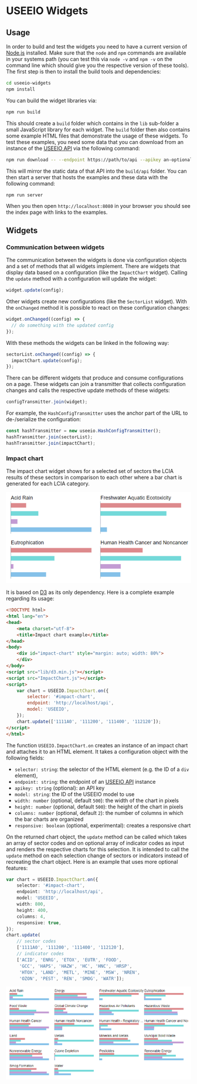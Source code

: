 # USEEIO Widgets

## Usage
In order to build and test the widgets you need to have a current version of
[Node.js](https://nodejs.org) installed. Make sure that the `node` and `npm`
commands are available in your systems path (you can test this via `node -v` and
`npm -v` on the command line which should give you the respective version of
these tools). The first step is then to install the build tools and
dependencies:

```bash
cd useeio-widgets
npm install
```

You can build the widget libraries via:

```bash
npm run build
```

This should create a `build` folder which contains in the `lib` sub-folder a
small JavaScript library for each widget. The `build` folder then also contains
some example HTML files that demonstrate the usage of these widgets. To test
these examples, you need some data that you can download from an instance of the
[USEEIO API](https://github.com/USEPA/USEEIO_API) via the following command:

```bash
npm run download -- --endpoint https://path/to/api --apikey an-optional-api-key
```

This will mirror the static data of that API into the `build/api` folder. You
can then start a server that hosts the examples and these data with the
following command:

```
npm run server
```

When you then open `http://localhost:8080` in your browser you should see the
index page with links to the examples.

## Widgets

### Communication between widgets
The communication between the widgets is done via configuration objects and a
set of methods that all widgets implement. There are widgets that display data
based on a configuration (like the `ImpactChart` widget). Calling the `update`
method with a configuration will update the widget:

```js
widget.update(config);
```

Other widgets create new configurations (like the `SectorList` widget). With the
`onChanged` method it is possible to react on these configuration changes:

```js
widget.onChanged((config) => {
  // do something with the updated config
});
```

With these methods the widgets can be linked in the following way:

```js
sectorList.onChanged((config) => {
  impactChart.update(config);
});
```

There can be different widgets that produce and consume configurations on a
page. These widgets can join a transmitter that collects configuration changes
and calls the respective update methods of these widgets:

```js
configTransmitter.join(widget);
```

For example, the `HashConfigTransmitter` uses the anchor part of the URL to
de-/serialize the configuration:

```js
const hashTransmitter = new useeio.HashConfigTransmitter();
hashTransmitter.join(sectorList);
hashTransmitter.join(impactChart);
```

### Impact chart
The impact chart widget shows for a selected set of sectors the LCIA results
of these sectors in comparison to each other where a bar chart is generated
for each LCIA category.

![](./images/impact_chart.png)

It is based on [D3](https://d3js.org/) as its only dependency. Here is
a complete example regarding its usage:

```html
<!DOCTYPE html>
<html lang="en">
<head>
    <meta charset="utf-8">
    <title>Impact chart example</title>
</head>
<body>
    <div id="impact-chart" style="margin: auto; width: 80%">
    </div>
</body>
<script src="lib/d3.min.js"></script>
<script src="ImpactChart.js"></script>
<script>
    var chart = USEEIO.ImpactChart.on({
        selector: '#impact-chart',
        endpoint: 'http://localhost/api',
        model: 'USEEIO',
    });
    chart.update(['1111A0', '111200', '111400', '112120']);
</script>
</html>
```

The function `USEEIO.ImpactChart.on` creates an instance of an impact chart
and attaches it to an HTML element. It takes a configuration object with the
following fields:

* `selector: string`: the selector of the HTML element (e.g. the ID of a `div`
  element),
* `endpoint: string`: the endpoint of an
  [USEEIO API](https://github.com/USEPA/USEEIO_API) instance
* `apikey: string` (optional): an API key
* `model: string`: the ID of the USEEIO model to use
* `width: number` (optional, default `500`): the width of the chart in pixels
* `height: number` (optional, default `500`): the height of the chart in pixels
* `columns: number` (optional, default `2`): the number of columns in which the
  bar charts are organized
* `responsive: boolean` (optional, experimental): creates a responsive chart

On the returned chart object, the `update` method can be called which takes an
array of sector codes and on optional array of indicator codes as input and
renders the respective charts for this selection. It is intended to call the
`update` method on each selection change of sectors or indicators instead of
recreating the chart object. Here is an example that uses more optional features:

```ts
var chart = USEEIO.ImpactChart.on({
    selector: '#impact-chart',
    endpoint: 'http://localhost/api',
    model: 'USEEIO',
    width: 800,
    height: 400,
    columns: 4,
    responsive: true,
});
chart.update(
    // sector codes
    ['1111A0', '111200', '111400', '112120'],
    // indicator codes
    ['ACID', 'ENRG', 'ETOX', 'EUTR', 'FOOD', 
     'GCC', 'HAPS', 'HAZW', 'HC', 'HNC', 'HRSP', 
     'HTOX', 'LAND', 'METL', 'MINE', 'MSW', 'NREN',
     'OZON', 'PEST', 'REN', 'SMOG', 'WATR']);
```

![](images/impact_chart_options.png)